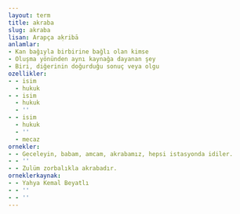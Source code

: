 ```yaml
---
layout: term
title: akraba
slug: akraba
lisan: Arapça aḳribā
anlamlar:
- Kan bağıyla birbirine bağlı olan kimse
- Oluşma yönünden aynı kaynağa dayanan şey
- Biri, diğerinin doğurduğu sonuç veya olgu
ozellikler:
- - isim
  - hukuk
- - isim
  - hukuk
  - ''
- - isim
  - hukuk
  - ''
  - mecaz
ornekler:
- - Geceleyin, babam, amcam, akrabamız, hepsi istasyonda idiler.
- - ''
- - Zulüm zorbalıkla akrabadır.
orneklerkaynak:
- - Yahya Kemal Beyatlı
- - ''
- - ''
---
```

